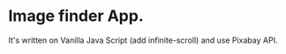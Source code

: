 # Image finder App. 
It's written on Vanilla Java Script (add infinite-scroll)
and use Pixabay API. 

